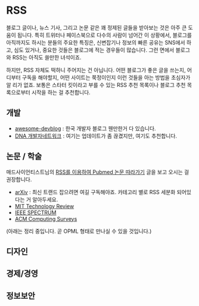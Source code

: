 # RSS

블로그 글이나, 뉴스 기사, 그리고 논문 같은 꽤 정제된 글들을 받아보는 것은 아주 큰 도움이 됩니다. 특히 트위터나 페이스북으로 다수의 사람이 넘어간 이 상황에서, 블로그를 아직까지도 하시는 분들의 주요한 특징은, 신변잡기나 정보의 빠른 공유는 SNS에서 하고, 심도 있거나, 중요한 것들은 블로그에 적는 경우들이 많습니다. 그런 면에서 블로그와 RSS는 아직도 쓸만한 녀석이죠.

하지만, RSS 자체도 떡하니 주어지는 건 아닙니다. 어떤 블로그가 좋은 글을 쓰는지, 어디부터 구독을 해야할지, 어떤 사이트는 쭉정이인지 이런 것들을 아는 방법을 초심자가 알 리가 없죠. 보통은 스타터 킷이라고 부를 수 있는 RSS 추천 목록이나 블로그 추천 목록으로부터 시작을 하는 걸 추천합니다.

## 개발

- [awesome-devblog](https://github.com/sarojaba/awesome-devblog) : 한국 개발자 블로그 웬만한거 다 있습니다.
- [DNA 개발자네트워크](http://dna.daum.net/lens/) : 여기는 업데이트가 좀 끊겼지만, 여기도 추천합니다.

## 논문 / 학술

매드사이언티스트님의 [RSS를 이용하여 Pubmed 논문 따라가기](https://madscientist.wordpress.com/2013/12/28/rss%EB%A5%BC-%EC%9D%B4%EC%9A%A9%ED%95%98%EC%97%AC-pubmed-%EB%85%BC%EB%AC%B8-%EB%94%B0%EB%9D%BC%EA%B0%80%EA%B8%B0/) 글을 보고 오시는 걸 권장합니다.

- [arXiv](https://arxiv.org/help/rss) : 최신 트랜드 잡으려면 여길 구독해야죠. 카테고리 별로 RSS 세분화 되어있다는 거 알아두세요.
- [MIT Technology Review](https://www.technologyreview.com/rss/)
- [IEEE SPECTRUM](http://spectrum.ieee.org/static/rss)
- [ACM Computing Surveys](http://csur.acm.org/)



(아래는 정리 중입니다. 곧 OPML 형태로 만나실 수 있을 것입니다.)

## 디자인

## 경제/경영

## 정보보안